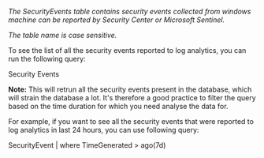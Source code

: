 <p> <i> The SecurityEvents table contains security events collected from windows machine can be reported by Security Center or Microsoft Sentinel.</i> </p>

*The table name is case sensitive.*

To see the list of all the security events reported to log analytics, you can run the following query:
<p> 
  Security Events
</p>

**Note:** This will retrun all the security events present in the database, which will strain the database a lot. It's therefore a good practice to filter the query based on the time duration for which you need analyse the data for. 

For example, if you want to see all the security events that were reported to log analytics in last 24 hours, you can use following query:
<p> 
 SecurityEvent
| where TimeGenerated > ago(7d)
</p>
